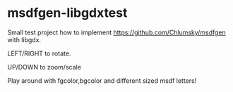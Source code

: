 # msdfgen-libgdxtest

Small test project how to implement https://github.com/Chlumsky/msdfgen with libgdx.

LEFT/RIGHT to rotate.

UP/DOWN to zoom/scale

Play around with fgcolor,bgcolor and different sized msdf letters!
